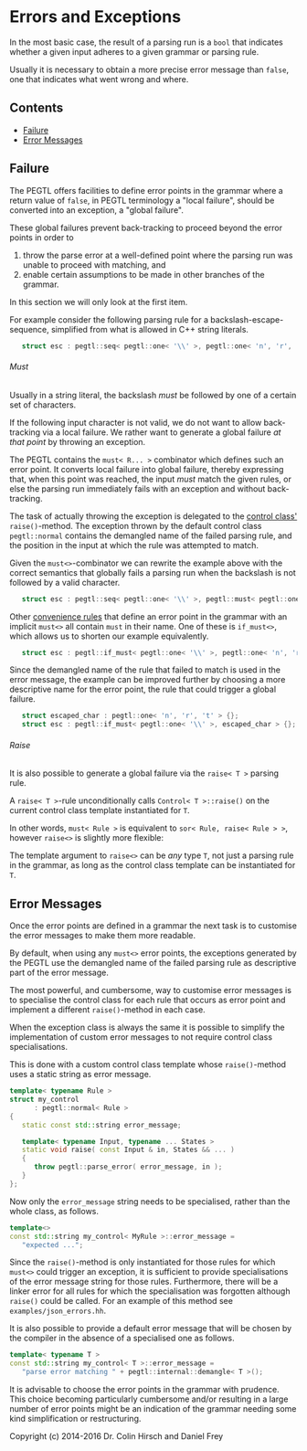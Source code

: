 # Errors and Exceptions

In the most basic case, the result of a parsing run is a `bool` that indicates whether a given input adheres to a given grammar or parsing rule.

Usually it is necessary to obtain a more precise error message than `false`, one that indicates what went wrong and where.

## Contents

* [Failure](#failure)
* [Error Messages](#error-messages)

## Failure

The PEGTL offers facilities to define error points in the grammar where a return value of `false`, in PEGTL terminology a "local failure", should be converted into an exception, a "global failure".

These global failures prevent back-tracking to proceed beyond the error points in order to

1) throw the parse error at a well-defined point where the parsing run was unable to proceed with matching, and
2) enable certain assumptions to be made in other branches of the grammar.

In this section we will only look at the first item.

For example consider the following parsing rule for a backslash-escape-sequence, simplified from what is allowed in C++ string literals.

```c++
   struct esc : pegtl::seq< pegtl::one< '\\' >, pegtl::one< 'n', 'r', 't' > > {};
```

###### Must

Usually in a string literal, the backslash *must* be followed by one of a certain set of characters.

If the following input character is not valid, we do not want to allow back-tracking via a local failure.
We rather want to generate a global failure *at that point* by throwing an exception.

The PEGTL contains the `must< R... >` combinator which defines such an error point.
It converts local failure into global failure, thereby expressing that, when this point was reached, the input *must* match the given rules, or else the parsing run immediately fails with an exception and without back-tracking.

The task of actually throwing the exception is delegated to the [control class'](Control-Hooks) `raise()`-method.
The exception thrown by the default control class `pegtl::normal` contains the demangled name of the failed parsing rule, and the position in the input at which the rule was attempted to match.

Given the `must<>`-combinator we can rewrite the example above with the correct semantics that globally fails a parsing run when the backslash is not followed by a valid character.

```c++
   struct esc : pegtl::seq< pegtl::one< '\\' >, pegtl::must< pegtl::one< 'n', 'r', 't' > > > {};
```

Other [convenience rules](Rule-Reference#convenience) that define an error point in the grammar with an implicit `must<>` all contain `must` in their name.
One of these is `if_must<>`, which allows us to shorten our example equivalently.

```c++
   struct esc : pegtl::if_must< pegtl::one< '\\' >, pegtl::one< 'n', 'r', 't' > > {};
```

Since the demangled name of the rule that failed to match is used in the error message,
the example can be improved further by choosing a more descriptive name for the error point,
the rule that could trigger a global failure.

```c++
   struct escaped_char : pegtl::one< 'n', 'r', 't' > {};
   struct esc : pegtl::if_must< pegtl::one< '\\' >, escaped_char > {};
```

###### Raise

It is also possible to generate a global failure via the `raise< T >` parsing rule.

A `raise< T >`-rule unconditionally calls `Control< T >::raise()` on the current control class template instantiated for `T`.

In other words, `must< Rule >` is equivalent to `sor< Rule, raise< Rule > >`, however `raise<>` is slightly more flexible:

The template argument to `raise<>` can be *any* type `T`, not just a parsing rule in the grammar, as long as the control class template can be instantiated for `T`.

## Error Messages

Once the error points are defined in a grammar the next task is to customise the error messages to make them more readable.

By default, when using any `must<>` error points, the exceptions generated by the PEGTL use the demangled name of the failed parsing rule as descriptive part of the error message.

The most powerful, and cumbersome, way to customise error messages is to specialise the control class for each rule that occurs as error point and implement a different `raise()`-method in each case.

When the exception class is always the same it is possible to simplify the implementation of custom error messages to not require control class specialisations.

This is done with a custom control class template whose `raise()`-method uses a static string as error message.

```c++
template< typename Rule >
struct my_control
      : pegtl::normal< Rule >
{
   static const std::string error_message;

   template< typename Input, typename ... States >
   static void raise( const Input & in, States && ... )
   {
      throw pegtl::parse_error( error_message, in );
   }
};
```

Now only the `error_message` string needs to be specialised, rather than the whole class, as follows.

```c++
template<>
const std::string my_control< MyRule >::error_message =
   "expected ...";
```

Since the `raise()`-method is only instantiated for those rules for which `must<>` could trigger an exception, it is sufficient to provide specialisations of the error message string for those rules.
Furthermore, there will be a linker error for all rules for which the specialisation was forgotten although `raise()` could be called.
For an example of this method see `examples/json_errors.hh`.

It is also possible to provide a default error message that will be chosen by the compiler in the absence of a specialised one as follows.

```c++
template< typename T >
const std::string my_control< T >::error_message =
   "parse error matching " + pegtl::internal::demangle< T >();
```

It is advisable to choose the error points in the grammar with prudence.
This choice becoming particularly cumbersome and/or resulting in a large number of error points might be an indication of the grammar needing some kind simplification or restructuring.

Copyright (c) 2014-2016 Dr. Colin Hirsch and Daniel Frey

